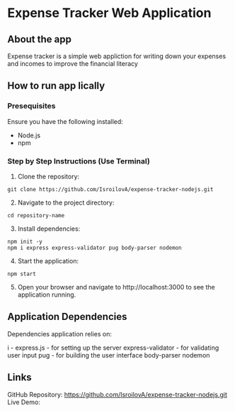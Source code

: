 # Expense Tracker Web Application

## About the app

Expense tracker is a simple web appliction for writing down your expenses and incomes to improve the financial literacy

## How to run app lically

### Presequisites

Ensure you have the following installed:
- Node.js
- npm

### Step by Step Instructions (Use Terminal)

1. Clone the repository:
``` 
git clone https://github.com/IsroilovA/expense-tracker-nodejs.git 
```

2. Navigate to the project directory:
```
cd repository-name
```

3. Install dependencies:
```
npm init -y
npm i express express-validator pug body-parser nodemon
```

4. Start the application:
```
npm start
```

5. Open your browser and navigate to http://localhost:3000 to see the application running.

## Application Dependencies

Dependencies application relies on:

i -
express.js - for setting up the server
express-validator - for validating user input
pug - for building the user interface
body-parser
nodemon

## Links
GitHub Repository: https://github.com/IsroilovA/expense-tracker-nodejs.git  Live Demo: